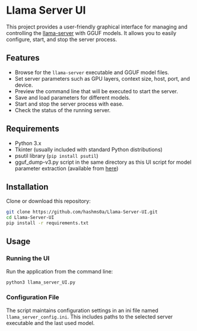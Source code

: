 # Llama Server UI

This project provides a user-friendly graphical interface for managing and controlling the [llama-server](https://github.com/ggerganov/llama.cpp) with GGUF models. It allows you to easily configure, start, and stop the server process.

## Features

- Browse for the `llama-server` executable and GGUF model files.
- Set server parameters such as GPU layers, context size, host, port, and device.
- Preview the command line that will be executed to start the server.
- Save and load parameters for different models.
- Start and stop the server process with ease.
- Check the status of the running server.

## Requirements

- Python 3.x
- Tkinter (usually included with standard Python distributions)
- psutil library (`pip install psutil`)
- gguf_dump-v3.py script in the same directory as this UI script for model parameter extraction (available from [here](https://github.com/ggerganov/llama.cpp/blob/main/tools/gguf-dump/gguf_dump_v3.py))

## Installation

Clone or download this repository:

```bash
git clone https://github.com/hashms0a/Llama-Server-UI.git
cd Llama-Server-UI
pip install -r requirements.txt
```

## Usage

### Running the UI

Run the application from the command line:

```bash
python3 llama_server_UI.py 
```

### Configuration File

The script maintains configuration settings in an ini file named `llama_server_config.ini`. This includes paths to the selected server executable and the last used model.
